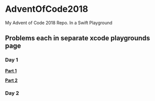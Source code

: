 # AdventOfCode2018
My Advent of Code 2018 Repo. In a Swift Playground

## Problems each in separate xcode playgrounds page

### Day 1

**[Part 1](AdventOfCode2018.playground/Pages/Day1Part1.xcplaygroundpage/Contents.swift)**

**[Part 2](AdventOfCode2018.playground/Pages/Day1Part1.xcplaygroundpage/Contents.swift)**

### Day 2
